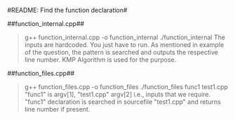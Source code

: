 #README: Find the function declaration#

##function_internal.cpp##
> g++ function_internal.cpp -o function_internal
> ./function_internal
> The inputs are hardcoded. You just have to run. As mentioned in example of the question, the pattern is searched and outputs the respective line number. KMP Algorithm is used for the purpose.

##function_files.cpp##
> g++ function_files.cpp -o function_files
> ./function_files func1 test1.cpp
> "func1" is argv[1], "test1.cpp" argv[2] i.e., inputs that we require.
> "func1" declaration is searched in sourcefile "test1.cpp" and returns line number if present.
